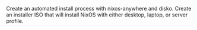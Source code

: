 Create an automated install process with nixos-anywhere and disko.
Create an installer ISO that will install NixOS with either desktop, laptop, or server profile.
